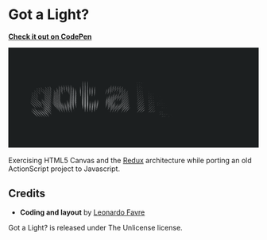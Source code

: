 # Got a Light?

**[Check it out on CodePen](https://codepen.io/leofavre/pen/RZwaNM)**

[![](https://raw.githubusercontent.com/leofavre/got-a-light/master/got-a-light.gif)](https://codepen.io/leofavre/pen/RZwaNM)

Exercising HTML5 Canvas and the [Redux](http://redux.js.org/) architecture while porting an old ActionScript project to Javascript.

## Credits

* **Coding and layout** by [Leonardo Favre](http://leofavre.com/)

Got a Light? is released under The Unlicense license.
